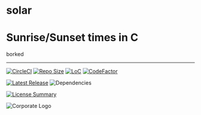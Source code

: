 # solar
Sunrise/Sunset times in C
==========
borked

----------
[![CircleCI](https://img.shields.io/circleci/build/github/InnovAnon-Inc/solar?color=%23FF1100&logo=InnovAnon%2C%20Inc.&logoColor=%23FF1133&style=plastic)](https://circleci.com/gh/InnovAnon-Inc/solar)
[![Repo Size](https://img.shields.io/github/repo-size/InnovAnon-Inc/solar?color=%23FF1100&logo=InnovAnon%2C%20Inc.&logoColor=%23FF1133&style=plastic)](https://github.com/InnovAnon-Inc/solar)
[![LoC](https://tokei.rs/b1/github/InnovAnon-Inc/solar?category=code)](https://github.com/InnovAnon-Inc/solar)
[![CodeFactor](https://www.codefactor.io/repository/github/InnovAnon-Inc/solar/badge)](https://www.codefactor.io/repository/github/InnovAnon-Inc/solar)

[![Latest Release](https://img.shields.io/github/commits-since/InnovAnon-Inc/solar/latest?color=%23FF1100&include_prereleases&logo=InnovAnon%2C%20Inc.&logoColor=%23FF1133&style=plastic)](https://github.com/InnovAnon-Inc/solar/releases/latest)
![Dependencies](https://img.shields.io/librariesio/github/InnovAnon-Inc/solar?color=%23FF1100&style=plastic)

[![License Summary](https://img.shields.io/github/license/InnovAnon-Inc/solar?color=%23FF1100&label=Free%20Code%20for%20a%20Free%20World%21&logo=InnovAnon%2C%20Inc.&logoColor=%23FF1133&style=plastic)](https://tldrlegal.com/license/unlicense#summary)

![Corporate Logo](https://i.imgur.com/UD8y4Is.gif)

